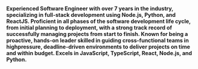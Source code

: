 <h4>
  Experienced Software Engineer with over 7 years in the industry, specializing in full-stack development using Node.js, Python, and ReactJS. Proficient in all phases of the software development life cycle, from initial planning to deployment, with a strong track record of successfully managing projects from start to finish. Known for being a proactive, hands-on leader skilled in guiding cross-functional teams in highpressure, deadline-driven environments to deliver projects on time and within budget. Excels in JavaScript, TypeScript, React, Node.js, and Python.
</h4>

